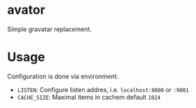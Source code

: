 # avator

Simple gravatar replacement.

# Usage

Configuration is done via environment.

* `LISTEN`: Configure listen addres, i.e. `localhost:8080` or `:9001`
* `CACHE_SIZE`: Maximal items in cachem default `1024`
